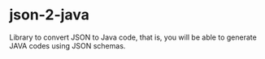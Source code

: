 # json-2-java
Library to convert JSON to Java code, that is, you will be able to generate JAVA codes using JSON schemas.
